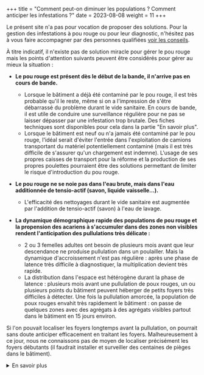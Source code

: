 +++
title = "Comment peut-on diminuer les populations ? Comment anticiper les infestations ?"
date = 2023-08-08
weight = 11
+++

Le présent site n'a pas pour vocation de proposer des solutions. Pour la gestion des infestations à pou rouge ou pour leur diagnostic, n'hésitez pas à vous faire accompagner par des personnes qualifiées [voir les conseils](/ressources#conseil).

À titre indicatif, il n'existe pas de solution miracle pour gérer le pou rouge mais les points d'attention suivants peuvent être considérés pour gérer au mieux la situation : 

- **Le pou rouge est présent dès le début de la bande, il n'arrive pas en cours de bande.**
    - Lorsque le bâtiment a déjà été contaminé par le pou rouge, il est très probable qu'il le reste, même si on a l'impression de s'être débarrassé du problème durant le vide sanitaire. En cours de bande, il est utile de conduire une surveillance régulière pour ne pas se laisser dépasser par une infestation trop brutale. Des fiches techniques sont disponibles pour cela dans la partie "En savoir plus". 
    - Lorsque le bâtiment est neuf ou n'a jamais été contaminé par le pou rouge, l'idéal serait d'éviter l'entrée dans l'exploitation de camions transportant du matériel potentiellement contaminé (mais il est très difficile de s'assurer qu'un chargement est indemne). L'usage de ses propres caisses de transport pour la réforme et la production de ses propres poulettes pourraient être des solutions permettant de limiter le risque d'introduction du pou rouge.

- **Le pou rouge ne se noie pas dans l'eau brute, mais dans l'eau additionnée de tensio-actif (savon, liquide vaisselle…).** 
  - L'efficacité des nettoyages durant le vide sanitaire est augmentée par l'addition de tensio-actif (savon) à l'eau de lavage. 

- **La dynamique démographique rapide des populations de pou rouge et la propension des acariens à s'accumuler dans des zones non visibles rendent l'anticipation des pullulations très délicate :**
    - 2 ou 3 femelles adultes ont besoin de plusieurs mois avant que leur descendance ne produise pullulation dans un poulailler. Mais la dynamique d'accroissement n'est pas régulière : après une phase de latence très difficile à diagnostiquer, la multiplication devient très rapide.
    - La distribution dans l'espace est hétérogène durant la phase de latence : plusieurs mois avant une pullulation de poux rouges, un ou plusieurs points du bâtiment peuvent héberger de petits foyers très difficiles à détecter. Une fois la pullulation amorcée, la population de poux rouges envahit très rapidement le bâtiment : on passe de quelques zones avec des agrégats à des agrégats visibles partout dans le bâtiment en 15 jours environ. 

Si l'on pouvait localiser les foyers longtemps avant la pullulation, on pourrait sans doute anticiper efficacement en traitant les foyers. Malheureusement à ce jour, nous ne connaissons pas de moyen de localiser précisément les foyers débutants (il faudrait installer et surveiller des centaines de pièges dans le bâtiment).


<details class = "en_savoir_plus">
    <summary>En savoir plus</summary>

- [fiche technique MiteControl biologie](/doc/Guide_biologie_du_pou_rouge.pdf)
- [fiche technique Mitecontrol piège](/doc/Guide_controle_durable_des_poux.pdf)

[Le saviez-vous](https://pourougepoule.fr/connaissance) n°[3](https://pourougepoule.fr/connaissance#slide_idr-3) et n°[7](https://pourougepoule.fr/connaissance#slide_idr-7)

</details>